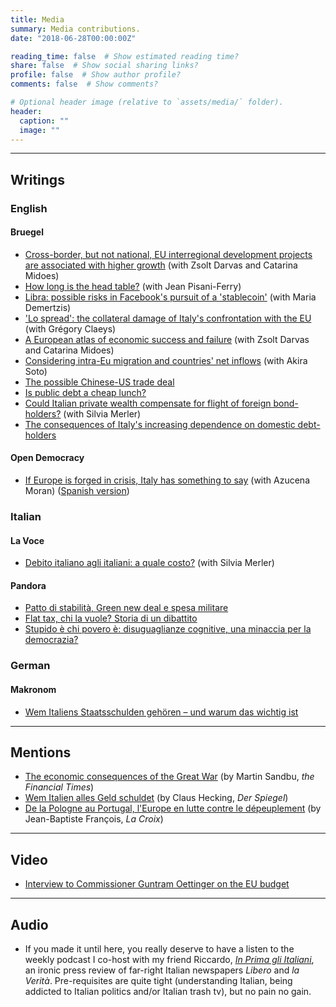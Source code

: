 ```yaml
---
title: Media
summary: Media contributions.
date: "2018-06-28T00:00:00Z"

reading_time: false  # Show estimated reading time?
share: false  # Show social sharing links?
profile: false  # Show author profile?
comments: false  # Show comments?

# Optional header image (relative to `assets/media/` folder).
header:
  caption: ""
  image: ""
---
```


----------------

## **Writings**

### English

#### Bruegel 

- [Cross-border, but not national, EU interregional development projects are associated with higher growth](https://www.bruegel.org/2019/10/cross-border-but-not-national-eu-interregional-development-projects-are-associated-with-higher-growth/) (with Zsolt Darvas and Catarina Midoes)
- [How long is the head table?](https://www.bruegel.org/2019/08/how-long-is-the-head-table/) (with Jean Pisani-Ferry)
- [Libra: possible risks in Facebook's pursuit of a 'stablecoin'](https://www.bruegel.org/2019/07/libra-possible-risks-in-facebooks-pursuit-of-a-stablecoin/) (with Maria Demertzis)
- ['Lo spread': the collateral damage of Italy's confrontation with the EU](https://www.bruegel.org/2019/07/lo-spread-the-collateral-damage-of-italys-confrontation-with-the-eu/) (with Grégory Claeys)
- [A European atlas of economic success and failure](https://www.bruegel.org/2019/06/a-european-atlas-of-economic-success-and-failure/) (with Zsolt Darvas and Catarina Midoes)
- [Considering intra-Eu migration and countries' net inflows](https://www.bruegel.org/2019/03/considering-intra-eu-migration-and-countries-net-inflows/) (with Akira Soto)
- [The possible Chinese-US trade deal](https://www.bruegel.org/2019/03/the-possible-chinese-us-trade-deal/)
- [Is public debt a cheap lunch?](https://www.bruegel.org/2019/01/is-public-debt-a-cheap-lunch/)
- [Could Italian private wealth compensate for flight of foreign bond-holders?](https://www.bruegel.org/2018/11/could-italian-private-wealth-compensate-for-flight-of-foreign-bond-holders/) (with Silvia Merler)
- [The consequences of Italy's increasing dependence on domestic debt-holders](https://www.bruegel.org/2018/11/the-consequences-of-italys-increasing-dependence-on-domestic-debt-holders/)

#### Open Democracy
- [If Europe is forged in crisis, Italy has something to say](https://www.opendemocracy.net/en/can-europe-make-it/if-europe-forged-crisis-italy-has-something-say/) (with Azucena Moran) ([Spanish version](https://www.opendemocracy.net/es/si-el-futuro-de-europa-se-forjar%C3%A1-durante-esta-crisis-italia-tiene-un-par-de-cosas-que-decirle/))

### Italian

#### La Voce
- [Debito italiano agli italiani: a quale costo?](https://www.lavoce.info/archives/56060/debito-italiano-agli-italiani-a-quale-costo-2/) (with Silvia Merler)

#### Pandora
- [Patto di stabilità, Green new deal e spesa militare](https://www.pandorarivista.it/articoli/patto-di-stabilita-green-new-deal-e-spesa-militare/)
- [Flat tax, chi la vuole? Storia di un dibattito](https://www.pandorarivista.it/articoli/flat-tax/)
- [Stupido è chi povero è: disuguaglianze cognitive, una minaccia per la democrazia?](https://www.pandorarivista.it/articoli/disuguaglianze-cognitive-democrazia/) 

### German

#### Makronom
- [Wem Italiens Staatsschulden gehören – und warum das wichtig ist](https://makronom.de/wem-italiens-staatsschulden-gehoeren-und-warum-das-wichtig-ist-28569)

---------

## **Mentions**

- [The economic consequences of the Great War](https://www.ft.com/content/9f7f27da-e280-11e8-a6e5-792428919cee) (by Martin Sandbu, *the Financial Times*)
- [Wem Italien alles Geld schuldet](https://www.spiegel.de/wirtschaft/soziales/italien-wem-das-land-geld-schuldet-a-1238817.html) (by Claus Hecking, *Der Spiegel*)
- [De la Pologne au Portugal, l'Europe en lutte contre le dépeuplement](https://www.la-croix.com/Monde/Europe/Pologne-Portugal-lEurope-lutte-contre-depeuplement-2019-08-19-1201041830) (by Jean-Baptiste François, *La Croix*)

--------

## **Video**

- [Interview to Commissioner Guntram Oettinger on the EU budget](https://www.facebook.com/EuropeanCommission/videos/live-chat-commissioner-oettinger-on-the-eu-budget/1761195873927885/)

-------- 

## **Audio**

- If you made it until here, you really deserve to have a listen to the weekly podcast I co-host with my friend Riccardo, [*In Prima gli Italiani*](http://linktr.ee/inprimaitaliani), an ironic press review of far-right Italian newspapers *Libero* and *la Verità*. Pre-requisites are quite tight (understanding Italian, being addicted to Italian politics and/or Italian trash tv), but no pain no gain.



